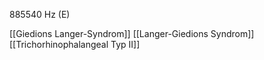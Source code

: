 885540 Hz (E)

[[Giedions Langer-Syndrom]]
[[Langer-Giedions Syndrom]]
[[Trichorhinophalangeal Typ II]]